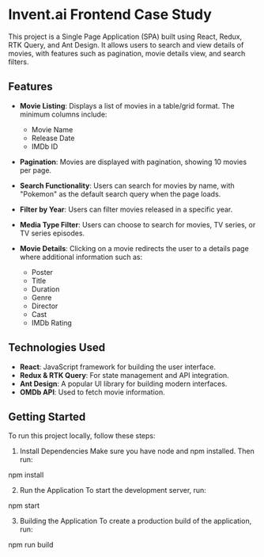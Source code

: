 # Invent.ai Frontend Case Study

This project is a Single Page Application (SPA) built using React, Redux, RTK Query, and Ant Design. It allows users to search and view details of movies, with features such as pagination, movie details view, and search filters.

## Features

- **Movie Listing**: Displays a list of movies in a table/grid format. The minimum columns include:

  - Movie Name
  - Release Date
  - IMDb ID

- **Pagination**: Movies are displayed with pagination, showing 10 movies per page.
- **Search Functionality**: Users can search for movies by name, with "Pokemon" as the default search query when the page loads.
- **Filter by Year**: Users can filter movies released in a specific year.
- **Media Type Filter**: Users can choose to search for movies, TV series, or TV series episodes.
- **Movie Details**: Clicking on a movie redirects the user to a details page where additional information such as:
  - Poster
  - Title
  - Duration
  - Genre
  - Director
  - Cast
  - IMDb Rating

## Technologies Used

- **React**: JavaScript framework for building the user interface.
- **Redux & RTK Query**: For state management and API integration.
- **Ant Design**: A popular UI library for building modern interfaces.
- **OMDb API**: Used to fetch movie information.

## Getting Started

To run this project locally, follow these steps:

1. Install Dependencies
   Make sure you have node and npm installed. Then run:

npm install

2. Run the Application
   To start the development server, run:

npm start

3. Building the Application
   To create a production build of the application, run:

npm run build
